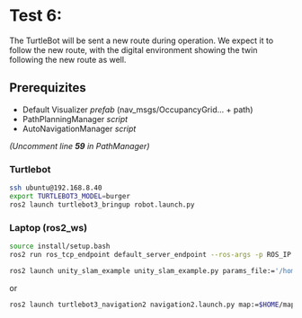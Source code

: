 # Test 6: 
The TurtleBot will be sent a new route during operation. We expect it to follow the new route, with the digital environment showing the twin following the new route as well.

## Prerequizites
- Default Visualizer *prefab* (nav_msgs/OccupancyGrid... + path)
- PathPlanningManager *script*
- AutoNavigationManager *script*

*(Uncomment line **59** in PathManager)*

### Turtlebot
```bash
ssh ubuntu@192.168.8.40
export TURTLEBOT3_MODEL=burger
ros2 launch turtlebot3_bringup robot.launch.py
```

### Laptop (ros2_ws)
```bash
source install/setup.bash
ros2 run ros_tcp_endpoint default_server_endpoint --ros-args -p ROS_IP:=192.168.8.225
```
```bash
ros2 launch unity_slam_example unity_slam_example.py params_file:='/home/ubuntuhost/Downloads/2IRR10UnityProject/My project/Assets/turtlebot3-foxy-devel/turtlebot3_navigation2/param/burger.yaml'
```
or
```bash
ros2 launch turtlebot3_navigation2 navigation2.launch.py map:=$HOME/map.yaml
```